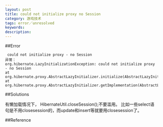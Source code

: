 ```yaml
---
layout: post
title: could not initialize proxy no Session
category: 游戏技术
tags: error／unresolved
keywords: 
description: 
---
```


##Error

```
 could not initialize proxy - no Session
异常：
org.hibernate.LazyInitializationException: could not initialize proxy - no Session
at org.hibernate.proxy.AbstractLazyInitializer.initialize(AbstractLazyInitializer.java:57)
at org.hibernate.proxy.AbstractLazyInitializer.getImplementation(AbstractLazyInitializer.java:111)
```

##Solutions


有懒加载情况下， HibernateUtil.closeSession();不要滥用。
比如一些select语句是不用closesession的，而update和insert等就要用closesession了。

##Reference
